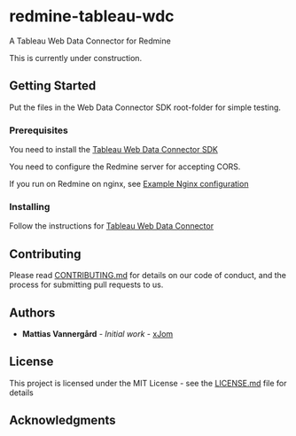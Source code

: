 # redmine-tableau-wdc
A Tableau Web Data Connector for Redmine

This is currently under construction.

## Getting Started

Put the files in the Web Data Connector SDK root-folder for simple testing.

### Prerequisites

You need to install the [Tableau Web Data Connector SDK](https://github.com/tableau/webdataconnector) 

You need to configure the Redmine server for accepting CORS.

If you run on Redmine on nginx, see [Example Nginx configuration](https://gist.github.com/Stanback/7145487)

### Installing

Follow the instructions for [Tableau Web Data Connector](https://onlinehelp.tableau.com/current/pro/desktop/en-us/examples_web_data_connector.html)

## Contributing

Please read [CONTRIBUTING.md](https://gist.github.com/PurpleBooth/b24679402957c63ec426) for details on our code of conduct, and the process for submitting pull requests to us.

## Authors

* **Mattias Vannergård** - *Initial work* - [xJom](https://github.com/xJom)

## License

This project is licensed under the MIT License - see the [LICENSE.md](LICENSE.md) file for details

## Acknowledgments
